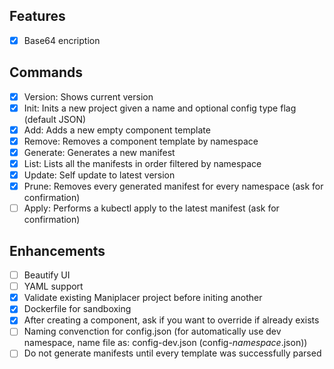 
## Features

- [x] Base64 encription

## Commands

- [x] Version: Shows current version
- [x] Init: Inits a new project given a name and optional config type flag (default JSON)
- [x] Add: Adds a new empty component template
- [x] Remove: Removes a component template by namespace
- [x] Generate: Generates a new manifest
- [x] List: Lists all the manifests in order filtered by namespace
- [x] Update: Self update to latest version
- [x] Prune: Removes every generated manifest for every namespace (ask for confirmation)
- [ ] Apply: Performs a kubectl apply to the latest manifest (ask for confirmation)

## Enhancements

- [ ] Beautify UI
- [ ] YAML support
- [x] Validate existing Maniplacer project before initing another
- [x] Dockerfile for sandboxing
- [x] After creating a component, ask if you want to override if already exists
- [ ] Naming convenction for config.json (for automatically use dev namespace, name file as: config-dev.json (config-*namespace*.json))
- [ ] Do not generate manifests until every template was successfully parsed